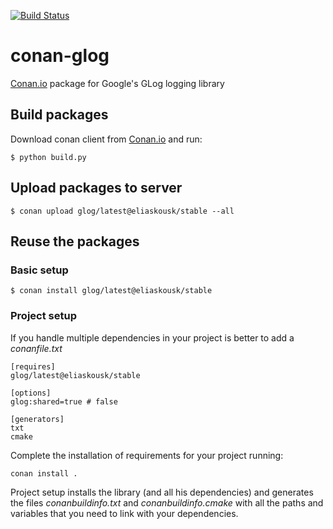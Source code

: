 [![Build Status](https://travis-ci.org/eliaskousk/conan-glog.svg?branch=master)](https://travis-ci.org/eliaskousk/conan-glog)

# conan-glog

[Conan.io](https://conan.io) package for Google's GLog logging library

## Build packages

Download conan client from [Conan.io](https://conan.io) and run:

    $ python build.py
    
## Upload packages to server

    $ conan upload glog/latest@eliaskousk/stable --all
    
## Reuse the packages

### Basic setup

    $ conan install glog/latest@eliaskousk/stable
    
### Project setup

If you handle multiple dependencies in your project is better to add a *conanfile.txt*
    
    [requires]
    glog/latest@eliaskousk/stable

    [options]
    glog:shared=true # false
    
    [generators]
    txt
    cmake

Complete the installation of requirements for your project running:

    conan install . 

Project setup installs the library (and all his dependencies) and generates the files
*conanbuildinfo.txt* and *conanbuildinfo.cmake* with all the paths and variables that
you need to link with your dependencies.
